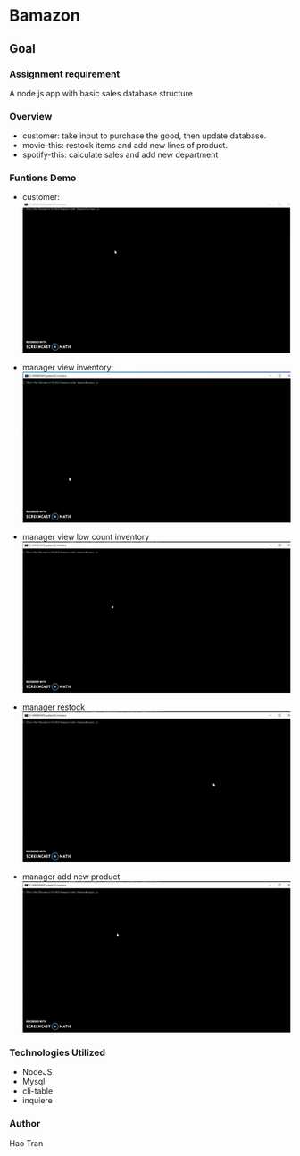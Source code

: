 # Bamazon

## Goal 

### Assignment requirement
A node.js app with basic sales database structure

### Overview
- customer: take input to purchase the good, then update database.
- movie-this: restock items and add new lines of product.
- spotify-this: calculate sales and add new department

### Funtions Demo
- customer: 
![](https://raw.githubusercontent.com/donxiya/bamazon/master/screenshot/ezgif.com-video-to-gif0.gif?token=AHQOALKQVH7O6EK5W2H2WW25EF5P6)

- manager view inventory:
![](https://raw.githubusercontent.com/donxiya/bamazon/master/screenshot/ezgif.com-video-to-gif.gif?token=AHQOALM3CFPM3YYO5BY3JN25EF5SM)

- manager view low count inventory
![](https://raw.githubusercontent.com/donxiya/bamazon/master/screenshot/ezgif.com-video-to-gif%20(1).gif?token=AHQOALP6QHAOCCP3M52VBDC5EF5VO)

- manager restock
![](https://raw.githubusercontent.com/donxiya/bamazon/master/screenshot/ezgif.com-video-to-gif%20(2).gif?token=AHQOALNJBKLJI3GM37FS6HK5EF55G)

- manager add new product
![](https://raw.githubusercontent.com/donxiya/bamazon/master/screenshot/ezgif.com-video-to-gif%20(3).gif?token=AHQOALJWQGPJYMRMAAXEH2S5EF6AA)

### Technologies Utilized
- NodeJS
- Mysql
- cli-table
- inquiere

### Author
Hao Tran
